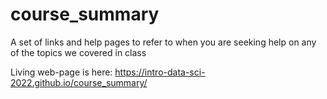 # course_summary
A set of links and help pages to refer to when you are seeking help on any of the topics we covered in class

Living web-page is here: https://intro-data-sci-2022.github.io/course_summary/

